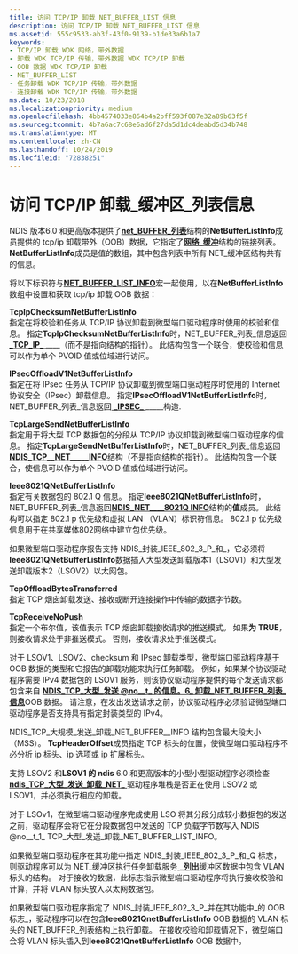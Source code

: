 ```yaml
---
title: 访问 TCP/IP 卸载 NET_BUFFER_LIST 信息
description: 访问 TCP/IP 卸载 NET_BUFFER_LIST 信息
ms.assetid: 555c9533-ab3f-43f0-9139-b1de33a6b1a7
keywords:
- TCP/IP 卸载 WDK 网络，带外数据
- 卸载 WDK TCP/IP 传输，带外数据 WDK TCP/IP 卸载
- OOB 数据 WDK TCP/IP 卸载
- NET_BUFFER_LIST
- 任务卸载 WDK TCP/IP 传输，带外数据
- 连接卸载 WDK TCP/IP 传输，带外数据
ms.date: 10/23/2018
ms.localizationpriority: medium
ms.openlocfilehash: 4bb4574033e864b4a2bff593f087e32a89b63f5f
ms.sourcegitcommit: 4b7a6ac7c68e6ad6f27da5d1dc4deabd5d34b748
ms.translationtype: MT
ms.contentlocale: zh-CN
ms.lasthandoff: 10/24/2019
ms.locfileid: "72838251"
---
```

# <a name="accessing-tcpip-offload-net_buffer_list-information"></a>访问 TCP/IP 卸载\_缓冲区\_列表信息

NDIS 版本6.0 和更高版本提供了[**net\_BUFFER\_列表**](https://docs.microsoft.com/windows-hardware/drivers/ddi/ndis/ns-ndis-_net_buffer_list)结构的**NetBufferListInfo**成员提供的 tcp/ip 卸载带外（OOB）数据，它指定了[**网络\_缓冲**](https://docs.microsoft.com/windows-hardware/drivers/ddi/ndis/ns-ndis-_net_buffer)结构的链接列表。 **NetBufferListInfo**成员是值的数组，其中包含列表中所有 NET\_缓冲区结构共有的信息。

将以下标识符与[**NET\_BUFFER\_LIST\_INFO**](https://docs.microsoft.com/windows-hardware/drivers/network/net-buffer-list-info)宏一起使用，以在**NetBufferListInfo**数组中设置和获取 tcp/ip 卸载 OOB 数据：

<a href="" id="tcpipchecksumnetbufferlistinfo"></a>**TcpIpChecksumNetBufferListInfo**  
指定在将校验和任务从 TCP/IP 协议卸载到微型端口驱动程序时使用的校验和信息。 指定**TcpIpChecksumNetBufferListInfo**时，NET\_BUFFER\_列表\_信息返回[ **\_TCP\_IP\_** ](https://docs.microsoft.com/windows-hardware/drivers/ddi/ndis/ns-ndis-_ndis_tcp_ip_checksum_net_buffer_list_info)\_\_\_\_（而不是指向结构的指针）。 此结构包含一个联合，使校验和信息可以作为单个 PVOID 值或位域进行访问。

<a href="" id="ipsecoffloadv1netbufferlistinfo"></a>**IPsecOffloadV1NetBufferListInfo**  
指定在将 IPsec 任务从 TCP/IP 协议卸载到微型端口驱动程序时使用的 Internet 协议安全（IPsec）卸载信息。 指定**IPsecOffloadV1NetBufferListInfo**时，NET\_BUFFER\_列表\_信息返回[ **\_IPSEC\_** ](https://docs.microsoft.com/windows-hardware/drivers/ddi/ndis/ns-ndis-_ndis_ipsec_offload_v1_net_buffer_list_info)\_\_\_\_\_构造.

<a href="" id="tcplargesendnetbufferlistinfo"></a>**TcpLargeSendNetBufferListInfo**  
指定用于将大型 TCP 数据包的分段从 TCP/IP 协议卸载到微型端口驱动程序的信息。 指定**TcpLargeSendNetBufferListInfo**时，NET\_BUFFER\_列表\_信息返回[**NDIS\_TCP\_\_NET\_\_\_\_\_INFO**](https://docs.microsoft.com/windows-hardware/drivers/ddi/ndis/ns-ndis-_ndis_tcp_large_send_offload_net_buffer_list_info)结构（不是指向结构的指针）。 此结构包含一个联合，使信息可以作为单个 PVOID 值或位域进行访问。

<a href="" id="ieee8021qnetbufferlistinfo"></a>**Ieee8021QNetBufferListInfo**  
指定有关数据包的 802.1 Q 信息。 指定**Ieee8021QNetBufferListInfo**时，NET\_BUFFER\_列表\_信息返回[**NDIS\_NET\_\_\_\_8021Q INFO**](https://docs.microsoft.com/windows-hardware/drivers/ddi/ndis/ns-ndis-_ndis_net_buffer_list_8021q_info)结构的**值**成员。 此结构可以指定 802.1 p 优先级和虚拟 LAN （VLAN）标识符信息。 802.1 p 优先级信息用于在共享媒体802网络中建立包优先级。

如果微型端口驱动程序报告支持 NDIS\_封装\_IEEE\_802\_3\_P\_和\_，它必须将**Ieee8021QNetBufferListInfo**数据插入大型发送卸载版本1（LSOV1）和大型发送卸载版本2（LSOV2）以太网包。

<a href="" id="tcpoffloadbytestransferred"></a>**TcpOffloadBytesTransferred**  
指定 TCP 烟囱卸载发送、接收或断开连接操作中传输的数据字节数。

<a href="" id="tcpreceivenopush"></a>**TcpReceiveNoPush**  
指定一个布尔值，该值表示 TCP 烟囱卸载接收请求的推送模式。 如果**为 TRUE**，则接收请求处于非推送模式。 否则，接收请求处于推送模式。

对于 LSOV1、LSOV2、checksum 和 IPsec 卸载类型，微型端口驱动程序基于 OOB 数据的类型和它报告的卸载功能来执行任务卸载。 例如，如果某个协议驱动程序需要 IPv4 数据包的 LSOV1 服务，则该协议驱动程序提供的每个发送请求都包含来自 [**NDIS\_TCP\_大型\_发送 @no__t_ 的信息。6_ 卸载\_NET\_BUFFER\_列表\_信息**](https://docs.microsoft.com/windows-hardware/drivers/ddi/ndis/ns-ndis-_ndis_tcp_large_send_offload_net_buffer_list_info)OOB 数据。 请注意，在发出发送请求之前，协议驱动程序必须验证微型端口驱动程序是否支持具有指定封装类型的 IPv4。

NDIS\_TCP\_大规模\_发送\_卸载\_NET\_BUFFER\_\_INFO 结构包含最大段大小（MSS）。 **TcpHeaderOffset**成员指定 TCP 标头的位置，使微型端口驱动程序不必分析 ip 标头、ip 选项或 ip 扩展标头。

支持 LSOV2 和**LSOV1 的 ndis** 6.0 和更高版本的小型小型驱动程序必须检查[**ndis\_TCP\_大型\_发送\_卸载\_NET\_** ](https://docs.microsoft.com/windows-hardware/drivers/ddi/ndis/ns-ndis-_ndis_tcp_large_send_offload_net_buffer_list_info)驱动程序堆栈是否正在使用 LSOV2 或 LSOV1，并必须执行相应的卸载。

对于 LSOv1，在微型端口驱动程序完成使用 LSO 将其分段分成较小数据包的发送之前，驱动程序会将它在分段数据包中发送的 TCP 负载字节数写入 NDIS @no__t_1_ TCP\_大型\_发送\_卸载\_NET\_BUFFER\_LIST\_INFO。

如果微型端口驱动程序在其功能中指定 NDIS\_封装\_IEEE\_802\_3\_P\_和\_Q 标志，则驱动程序可以为 NET\_缓冲区执行任务卸载服务[ **\_列出**](https://docs.microsoft.com/windows-hardware/drivers/ddi/ndis/ns-ndis-_net_buffer_list)缓冲区数据中包含 VLAN 标头的结构。 对于接收的数据，此标志指示微型端口驱动程序将执行接收校验和计算，并将 VLAN 标头放入以太网数据包。

如果微型端口驱动程序指定了 NDIS\_封装\_IEEE\_802\_3\_P\_并在其功能中\_的 OOB 标志\_，驱动程序可以在包含**Ieee8021QnetBufferListInfo** OOB 数据的 VLAN 标头的 NET\_BUFFER\_列表结构上执行卸载。 在接收校验和卸载情况下，微型端口会将 VLAN 标头插入到**Ieee8021QnetBufferListInfo** OOB 数据中。

 

 





